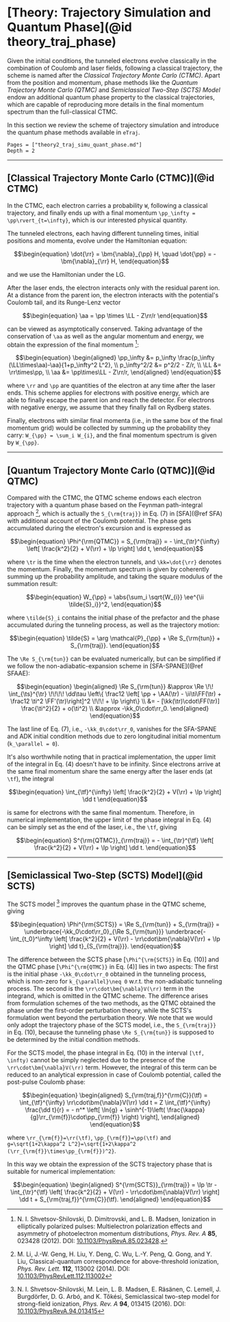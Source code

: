 # [Theory: Trajectory Simulation and Quantum Phase](@id theory_traj_phase)

Given the initial conditions, the tunneled electrons evolve classically in the combination of Coulomb and laser fields, following a classical trajectory, the scheme is named after the *Classical Trajectory Monte Carlo (CTMC)*.
Apart from the position and momentum, phase methods like the *Quantum Trajectory Monte Carlo (QTMC)* and *Semiclassical Two-Step (SCTS) Model* endow an additional quantum phase property to the classical trajectories, which are capable of reproducing more details in the final momentum spectrum than the full-classical CTMC.

In this section we review the scheme of trajectory simulation and introduce the quantum phase methods available in `eTraj`.

```@contents
Pages = ["theory2_traj_simu_quant_phase.md"]
Depth = 2
```

---------------------------

## [Classical Trajectory Monte Carlo (CTMC)](@id CTMC)

In the CTMC, each electron carries a probability ``W``, following a classical trajectory, and finally ends up with a final momentum ``\pp_\infty = \pp\rvert_{t=\infty}``, which is our interested physical quantity.

The tunneled electrons, each having different tunneling times, initial positions and momenta, evolve under the Hamiltonian equation:
```math
\begin{equation}
    \dot{\rr} = \bm{\nabla}_{\pp} H, \quad \dot{\pp} = - \bm{\nabla}_{\rr} H,
\end{equation}
```
and we use the Hamiltonian under the LG.

After the laser ends, the electron interacts only with the residual parent ion.
At a distance from the parent ion, the electron interacts with the potential's Coulomb tail, and its Runge-Lenz vector
```math
\begin{equation}
    \aa = \pp \times \LL - Z\rr/r
\end{equation}
```
can be viewed as asymptotically conserved.
Taking advantage of the conservation of ``\aa`` as well as the angular momentum and energy, we obtain the expression of the final momentum [^ShvetsovShilovski_2012]:
```math
\begin{equation}
\begin{aligned}
    \pp_\infty      &= p_\infty \frac{p_\infty (\LL\times\aa)-\aa}{1+p_\infty^2 L^2}, \\
    p_\infty^2/2    &= p^2/2 - Z/r, \\
    \LL             &= \rr\times\pp, \\
    \aa             &= \pp\times\LL - Z\rr/r,
\end{aligned}
\end{equation}
```
where ``\rr`` and ``\pp`` are quantities of the electron at any time after the laser ends.
This scheme applies for electrons with positive energy, which are able to finally escape the parent ion and reach the detector.
For electrons with negative energy, we assume that they finally fall on Rydberg states.

Finally, electrons with similar final momenta (i.e., in the same box of the final momentum grid) would be collected by summing up the probability they carry: ``W_{\pp} = \sum_i W_{i}``, and the final momentum spectrum is given by ``W_{\pp}``.

[^ShvetsovShilovski_2012]: N. I. Shvetsov-Shilovski, D. Dimitrovski, and L. B. Madsen, Ionization in elliptically polarized pulses: Multielectron polarization effects and asymmetry of photoelectron momentum distributions, *Phys. Rev. A* **85**, 023428 (2012). DOI: [10.1103/PhysRevA.85.023428](https://doi.org/10.1103/PhysRevA.85.023428).

---------------------------

## [Quantum Trajectory Monte Carlo (QTMC)](@id QTMC)

Compared with the CTMC, the QTMC scheme endows each electron trajectory with a quantum phase based on the Feynman path-integral approach [^Li_2014], which is actually the ``S_{\rm{traj}}`` in Eq. (7) in [SFA](@ref SFA) with additional account of the Coulomb potential.
The phase gets accumulated during the electron's excursion and is expressed as
```math
\begin{equation}
    \Phi^{\rm{QTMC}} = S_{\rm{traj}} = - \int_{\tr}^{\infty} \left[ \frac{k^2}{2} + V(\rr) + \Ip \right] \dd t,
\end{equation}
```
where ``\tr`` is the time when the electron tunnels, and ``\kk=\dot{\rr}`` denotes the momentum.
Finally, the momentum spectrum is given by coherently summing up the probability amplitude, and taking the square modulus of the summation result:
```math
\begin{equation}
    W_{\pp} = \abs{\sum_i \sqrt{W_{i}} \ee^{\ii \tilde{S}_i}}^2,
\end{equation}
```
where ``\tilde{S}_i`` contains the initial phase of the prefactor and the phase accumulated during the tunneling process, as well as the trajectory motion:
```math
\begin{equation}
    \tilde{S} = \arg \mathcal{P}_{\pp} + \Re S_{\rm{tun}} + S_{\rm{traj}}.
\end{equation}
```
The ``\Re S_{\rm{tun}}`` can be evaluated numerically, but can be simplified if we follow the non-adiabatic-expansion scheme in [SFA-SPANE](@ref SFAAE):
```math
\begin{equation}
\begin{aligned}
    \Re S_{\rm{tun}}
    &\approx \Re \!\! \int_{\ts}^{\tr} \!\!\!\! \dd\tau \left\{ \frac12 \left[ \pp + \AA(\tr) - \ii\ti\FF(\tr) + \frac12 \ti^2 \FF'(\tr)\right]^2 \!\!\! + \Ip \right\} \\
    &= - [\kk(\tr)\cdot\FF(\tr)] \frac{\ti^2}{2} + o(\ti^2) \\
    &\approx -\kk_0\cdot\rr_0.
\end{aligned}
\end{equation}
```
The last line of Eq. (7), i.e., ``-\kk_0\cdot\rr_0``, vanishes for the SFA-SPANE and ADK initial condition methods due to zero longitudinal initial momentum (``k_\parallel = 0``).

It's also worthwhile noting that in practical implementation, the upper limit of the integral in Eq. (4) doesn't have to be infinity.
Since electrons arrive at the same final momentum share the same energy after the laser ends (at ``\tf``), the integral
```math
\begin{equation}
    \int_{\tf}^{\infty} \left[ \frac{k^2}{2} + V(\rr) + \Ip \right] \dd t
\end{equation}
```
is same for electrons with the same final momentum.
Therefore, in numerical implementation, the upper limit of the phase integral in Eq. (4) can be simply set as the end of the laser, i.e., the ``\tf``, giving
```math
\begin{equation}
    S^{\rm{QTMC}}_{\rm{traj}} = - \int_{\tr}^{\tf} \left[ \frac{k^2}{2} + V(\rr) + \Ip \right] \dd t.
\end{equation}
```

[^Li_2014]: M. Li, J.-W. Geng, H. Liu, Y. Deng, C. Wu, L.-Y. Peng, Q. Gong, and Y. Liu, Classical-quantum correspondence for above-threshold ionization, *Phys. Rev. Lett.* **112**, 113002 (2014). DOI: [10.1103/PhysRevLett.112.113002](https://doi.org/10.1103/PhysRevLett.112.113002)

---------------------------

## [Semiclassical Two-Step (SCTS) Model](@id SCTS)

The SCTS model [^ShvetsovShilovski_2016] improves the quantum phase in the QTMC scheme, giving
```math
\begin{equation}
    \Phi^{\rm{SCTS}} = \Re S_{\rm{tun}} + S_{\rm{traj}}
    = \underbrace{-\kk_0\cdot\rr_0}_{\Re S_{\rm{tun}}} \underbrace{- \int_{t_0}^\infty \left[ \frac{k^2}{2} + V(\rr) - \rr\cdot\bm{\nabla}V(\rr) + \Ip \right] \dd t}_{S_{\rm{traj}}}.
\end{equation}
```
The difference between the SCTS phase [``\Phi^{\rm{SCTS}}`` in Eq. (10)] and the QTMC phase [``\Phi^{\rm{QTMC}}`` in Eq. (4)] lies in two aspects:
The first is the initial phase ``-\kk_0\cdot\rr_0`` obtained in the tunneling process, which is non-zero for ``k_{\parallel}\neq 0`` w.r.t. the non-adiabatic tunneling process.
The second is the ``\rr\cdot\bm{\nabla}V(\rr)`` term in the integrand, which is omitted in the QTMC scheme.
The difference arises from formulation schemes of the two methods, as the QTMC obtained the phase under the first-order perturbation theory, while the SCTS's formulation went beyond the perturbation theory.
We note that we would only adopt the trajectory phase of the SCTS model, i.e., the ``S_{\rm{traj}}`` in Eq. (10), because the tunneling phase ``\Re S_{\rm{tun}}`` is supposed to be determined by the initial condition methods.

For the SCTS model, the phase integral in Eq. (10) in the interval ``[\tf, \infty)`` cannot be simply neglected due to the presence of the ``\rr\cdot\bm{\nabla}V(\rr)`` term.
However, the integral of this term can be reduced to an analytical expression in case of Coulomb potential, called the post-pulse Coulomb phase:
```math
\begin{equation}
\begin{aligned}
    S_{\rm{traj,f}}^{\rm{C}}(\tf)
    = \int_{\tf}^{\infty} \rr\cdot\bm{\nabla}V(\rr) \dd t
    = Z \int_{\tf}^{\infty} \frac{\dd t}{r}
    = - n^* \left[ \ln{g} + \sinh^{-1}\left( \frac{\kappa}{g}\rr_{\rm{f}}\cdot\pp_{\rm{f}} \right) \right],
\end{aligned}
\end{equation}
```
where ``\rr_{\rm{f}}=\rr(\tf)``, ``\pp_{\rm{f}}=\pp(\tf)`` and ``g=\sqrt{1+2\kappa^2 L^2}=\sqrt{1+2\kappa^2 (\rr_{\rm{f}}\times\pp_{\rm{f}})^2}``.

In this way we obtain the expression of the SCTS trajectory phase that is suitable for numerical implementation:
```math
\begin{equation}
\begin{aligned}
    S^{\rm{SCTS}}_{\rm{traj}}
    = \Ip \tr - \int_{\tr}^{\tf} \left[ \frac{k^2}{2} + V(\rr) - \rr\cdot\bm{\nabla}V(\rr) \right] \dd t + S_{\rm{traj,f}}^{\rm{C}}(\tf).
\end{aligned}
\end{equation}
```

[^ShvetsovShilovski_2016]: N. I. Shvetsov-Shilovski, M. Lein, L. B. Madsen, E. Räsänen, C. Lemell, J. Burgdörfer, D. G. Arbó, and K. Tőkési, Semiclassical two-step model for strong-field ionization, *Phys. Rev. A* **94**, 013415 (2016). DOI: [10.1103/PhysRevA.94.013415](https://dx.doi.org/10.1103/PhysRevA.94.013415)
